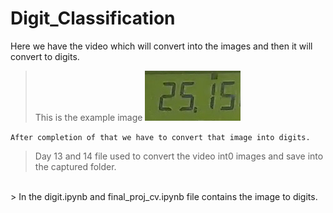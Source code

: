 # Digit_Classification

Here we have the video which will convert into the images and then it will convert to digits.
> This is the example image 
![](https://github.com/tincharlie/Digit_Classification/blob/main/newframe9.5_sec.jpg)

`After completion of that we have to convert that image into digits.`


> Day 13 and 14 file used to convert the video int0 images and save into the captured folder.
<br>
> In the digit.ipynb and final_proj_cv.ipynb file contains the image to digits.
